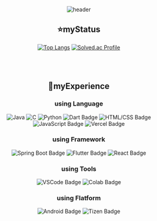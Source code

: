<div align="center">

![header](https://capsule-render.vercel.app/api?type=waving&height=500&theme=dark&color=007FFF&text=♠️welcome%20to%20starsong%20github!♠️&fontColor=333333&fontSize=46&animation=twinkling)

## ⭐myStatus
[![Top Langs](https://github-readme-stats.vercel.app/api/top-langs/?username=kami1152&layout=compact)](https://github.com/anuraghazra/github-readme-stats)
[![Solved.ac Profile](http://mazassumnida.wtf/api/v2/generate_badge?boj=kami1152)](https://solved.ac/kami1152/)
<br/><br/><br/><br/>

## 📗myExperience
  ### using Language
  ![Java](https://img.shields.io/badge/Java-007396.svg?&style=for-the-badge&logo=Java&logoColor=white)
  ![C](https://img.shields.io/badge/C-A8B9CC.svg?&style=for-the-badge&logo=C&logoColor=white)
  ![Python](https://img.shields.io/badge/Python-3776AB.svg?&style=for-the-badge&logo=Python&logoColor=blue)
  ![Dart Badge](https://img.shields.io/badge/Dart-0175C2.svg?&style=for-the-badge&logo=Dart&logoColor=white)
  ![HTML/CSS Badge](https://img.shields.io/badge/HTML%2FCSS-E34F26.svg?&style=for-the-badge&logo=HTML5&logoColor=white)
  ![JavaScript Badge](https://img.shields.io/badge/JavaScript-F7DF1E.svg?&style=for-the-badge&logo=JavaScript&logoColor=black)
  ![Vercel Badge](https://img.shields.io/badge/Vercel-000000.svg?&style=for-the-badge&logo=Vercel&logoColor=white)
  
  ### using Framework
  ![Spring Boot Badge](https://img.shields.io/badge/Spring%20Boot-6DB33F.svg?&style=for-the-badge&logo=Spring%20Boot&logoColor=white)
  ![Flutter Badge](https://img.shields.io/badge/Flutter-02569B.svg?&style=for-the-badge&logo=Flutter&logoColor=white)
  ![React Badge](https://img.shields.io/badge/React-61DAFB.svg?&style=for-the-badge&logo=React&logoColor=white)
  
  ### using Tools
  ![VSCode Badge](https://img.shields.io/badge/VS%20Code-007ACC.svg?&style=for-the-badge&logo=Visual%20Studio%20Code&logoColor=white)
  ![Colab Badge](https://img.shields.io/badge/Google%20Colab-F9AB00.svg?&style=for-the-badge&logo=Google%20Colab&logoColor=white)
  
  ### using Flatform
  ![Android Badge](https://img.shields.io/badge/Android-3DDC84.svg?&style=for-the-badge&logo=Android&logoColor=white)
  ![Tizen Badge](https://img.shields.io/badge/Tizen-00B4FF.svg?&style=for-the-badge&logo=Tizen&logoColor=white)


</div>







